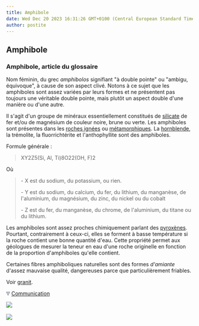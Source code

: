 ```yaml
---
title: Amphibole
date: Wed Dec 20 2023 16:31:26 GMT+0100 (Central European Standard Time)
author: postite
---
```


## Amphibole
### Amphibole, article du glossaire
 Nom féminin, du grec _amphibolos_ signifiant "à double pointe" ou "ambigu, équivoque", à cause de son aspect clivé. Notons à ce sujet que les amphiboles sont assez variées par leurs formes et ne présentent pas toujours une véritable double pointe, mais plutôt un aspect double d'une manière ou d'une autre.

Il s'agit d'un groupe de minéraux essentiellement constitués de [silicate](silicate.html) de fer et/ou de magnésium de couleur noire, brune ou verte. Les amphiboles sont présentes dans les [roches ignées](ignees.html) ou [métamorphiques](metamorphiques.html). La [hornblende](hornblende.html), la trémolite, la fluorrichtérite et l'anthophyllite sont des amphiboles.

Formule générale :

> XY2Z5(Si, Al, Ti)8O22(OH, F)2

Où

> \- X est du sodium, du potassium, ou rien.
> 
> \- Y est du sodium, du calcium, du fer, du lithium, du manganèse, de l'aluminium, du magnésium, du zinc, du nickel ou du cobalt
> 
> \- Z est du fer, du manganèse, du chrome, de l'aluminium, du titane ou du lithium.

Les amphiboles sont assez proches chimiquement parlant des [pyroxènes](pyroxene.html). Pourtant, contrairement à ceux-ci, elles se forment à basse température si la roche contient une bonne quantité d'eau. Cette propriété permet aux géologues de mesurer la teneur en eau d'une roche originelle en fonction de la proportion d'amphiboles qu'elle contient.

Certaines fibres amphiboliques naturelles sont des formes _d'amiante_ d'assez mauvaise qualité, dangereuses parce que particulièrement friables.

Voir [granit](granit.html).



![](images/flechebas.gif) [Communication](http://www.artrealite.com/annonceurs.htm) 

[![](https://cbonvin.fr/sites/regie.artrealite.com/visuels/campagne1.png)](index-2.html#20131014)

![](https://cbonvin.fr/sites/regie.artrealite.com/visuels/campagne2.png)